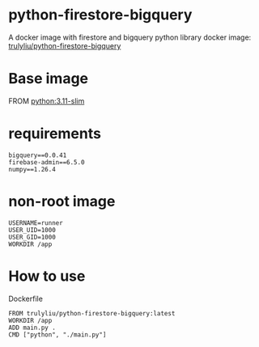 # python-firestore-bigquery
A docker image with firestore and bigquery python library
docker image: [trulyliu/python-firestore-bigquery](https://hub.docker.com/r/trulyliu/python-firestore-bigquery)

# Base image
FROM [python:3.11-slim](https://hub.docker.com/_/python)

# requirements
```
bigquery==0.0.41
firebase-admin==6.5.0
numpy==1.26.4
```
# non-root image
```
USERNAME=runner
USER_UID=1000
USER_GID=1000
WORKDIR /app
```

# How to use
Dockerfile
```
FROM trulyliu/python-firestore-bigquery:latest
WORKDIR /app
ADD main.py .
CMD ["python", "./main.py"]

```